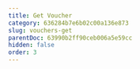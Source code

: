 ```yaml
---
title: Get Voucher
category: 636284b7e6b02c00a136e873
slug: vouchers-get
parentDoc: 63990b2ff90ceb006a5e59cc
hidden: false
order: 3
---
```

